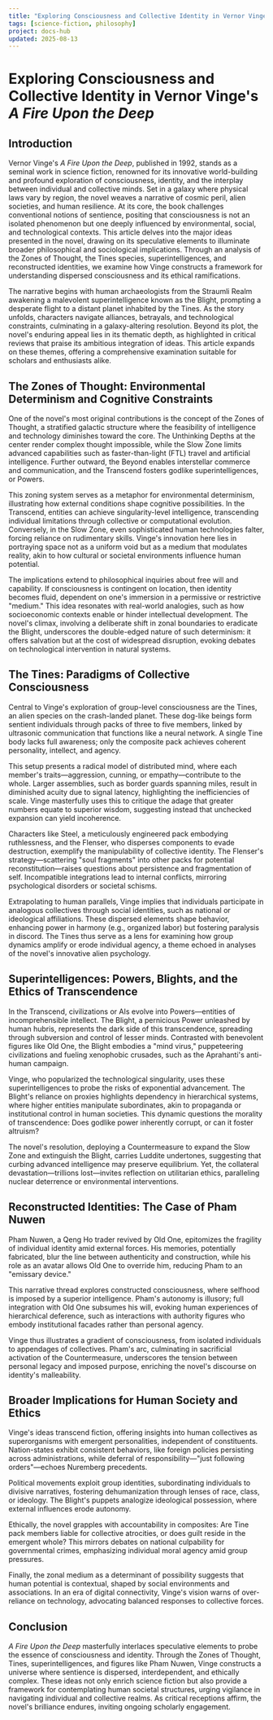 ```yaml
---
title: "Exploring Consciousness and Collective Identity in Vernor Vinge's A Fire Upon the Deep"
tags: [science-fiction, philosophy]
project: docs-hub
updated: 2025-08-13
---
```


# Exploring Consciousness and Collective Identity in Vernor Vinge's *A Fire Upon the Deep*

## Introduction
Vernor Vinge's *A Fire Upon the Deep*, published in 1992, stands as a seminal work in science fiction, renowned for its innovative world-building and profound exploration of consciousness, identity, and the interplay between individual and collective minds. Set in a galaxy where physical laws vary by region, the novel weaves a narrative of cosmic peril, alien societies, and human resilience. At its core, the book challenges conventional notions of sentience, positing that consciousness is not an isolated phenomenon but one deeply influenced by environmental, social, and technological contexts. This article delves into the major ideas presented in the novel, drawing on its speculative elements to illuminate broader philosophical and sociological implications. Through an analysis of the Zones of Thought, the Tines species, superintelligences, and reconstructed identities, we examine how Vinge constructs a framework for understanding dispersed consciousness and its ethical ramifications.

The narrative begins with human archaeologists from the Straumli Realm awakening a malevolent superintelligence known as the Blight, prompting a desperate flight to a distant planet inhabited by the Tines. As the story unfolds, characters navigate alliances, betrayals, and technological constraints, culminating in a galaxy-altering resolution. Beyond its plot, the novel's enduring appeal lies in its thematic depth, as highlighted in critical reviews that praise its ambitious integration of ideas. This article expands on these themes, offering a comprehensive examination suitable for scholars and enthusiasts alike.

## The Zones of Thought: Environmental Determinism and Cognitive Constraints
One of the novel's most original contributions is the concept of the Zones of Thought, a stratified galactic structure where the feasibility of intelligence and technology diminishes toward the core. The Unthinking Depths at the center render complex thought impossible, while the Slow Zone limits advanced capabilities such as faster-than-light (FTL) travel and artificial intelligence. Further outward, the Beyond enables interstellar commerce and communication, and the Transcend fosters godlike superintelligences, or Powers.

This zoning system serves as a metaphor for environmental determinism, illustrating how external conditions shape cognitive possibilities. In the Transcend, entities can achieve singularity-level intelligence, transcending individual limitations through collective or computational evolution. Conversely, in the Slow Zone, even sophisticated human technologies falter, forcing reliance on rudimentary skills. Vinge's innovation here lies in portraying space not as a uniform void but as a medium that modulates reality, akin to how cultural or societal environments influence human potential.

The implications extend to philosophical inquiries about free will and capability. If consciousness is contingent on location, then identity becomes fluid, dependent on one's immersion in a permissive or restrictive "medium." This idea resonates with real-world analogies, such as how socioeconomic contexts enable or hinder intellectual development. The novel's climax, involving a deliberate shift in zonal boundaries to eradicate the Blight, underscores the double-edged nature of such determinism: it offers salvation but at the cost of widespread disruption, evoking debates on technological intervention in natural systems.

## The Tines: Paradigms of Collective Consciousness
Central to Vinge's exploration of group-level consciousness are the Tines, an alien species on the crash-landed planet. These dog-like beings form sentient individuals through packs of three to five members, linked by ultrasonic communication that functions like a neural network. A single Tine body lacks full awareness; only the composite pack achieves coherent personality, intellect, and agency.

This setup presents a radical model of distributed mind, where each member's traits—aggression, cunning, or empathy—contribute to the whole. Larger assemblies, such as border guards spanning miles, result in diminished acuity due to signal latency, highlighting the inefficiencies of scale. Vinge masterfully uses this to critique the adage that greater numbers equate to superior wisdom, suggesting instead that unchecked expansion can yield incoherence.

Characters like Steel, a meticulously engineered pack embodying ruthlessness, and the Flenser, who disperses components to evade destruction, exemplify the manipulability of collective identity. The Flenser's strategy—scattering "soul fragments" into other packs for potential reconstitution—raises questions about persistence and fragmentation of self. Incompatible integrations lead to internal conflicts, mirroring psychological disorders or societal schisms.

Extrapolating to human parallels, Vinge implies that individuals participate in analogous collectives through social identities, such as national or ideological affiliations. These dispersed elements shape behavior, enhancing power in harmony (e.g., organized labor) but fostering paralysis in discord. The Tines thus serve as a lens for examining how group dynamics amplify or erode individual agency, a theme echoed in analyses of the novel's innovative alien psychology.

## Superintelligences: Powers, Blights, and the Ethics of Transcendence
In the Transcend, civilizations or AIs evolve into Powers—entities of incomprehensible intellect. The Blight, a pernicious Power unleashed by human hubris, represents the dark side of this transcendence, spreading through subversion and control of lesser minds. Contrasted with benevolent figures like Old One, the Blight embodies a "mind virus," puppeteering civilizations and fueling xenophobic crusades, such as the Aprahanti's anti-human campaign.

Vinge, who popularized the technological singularity, uses these superintelligences to probe the risks of exponential advancement. The Blight's reliance on proxies highlights dependency in hierarchical systems, where higher entities manipulate subordinates, akin to propaganda or institutional control in human societies. This dynamic questions the morality of transcendence: Does godlike power inherently corrupt, or can it foster altruism?

The novel's resolution, deploying a Countermeasure to expand the Slow Zone and extinguish the Blight, carries Luddite undertones, suggesting that curbing advanced intelligence may preserve equilibrium. Yet, the collateral devastation—trillions lost—invites reflection on utilitarian ethics, paralleling nuclear deterrence or environmental interventions.

## Reconstructed Identities: The Case of Pham Nuwen
Pham Nuwen, a Qeng Ho trader revived by Old One, epitomizes the fragility of individual identity amid external forces. His memories, potentially fabricated, blur the line between authenticity and construction, while his role as an avatar allows Old One to override him, reducing Pham to an "emissary device."

This narrative thread explores constructed consciousness, where selfhood is imposed by a superior intelligence. Pham's autonomy is illusory; full integration with Old One subsumes his will, evoking human experiences of hierarchical deference, such as interactions with authority figures who embody institutional facades rather than personal agency.

Vinge thus illustrates a gradient of consciousness, from isolated individuals to appendages of collectives. Pham's arc, culminating in sacrificial activation of the Countermeasure, underscores the tension between personal legacy and imposed purpose, enriching the novel's discourse on identity's malleability.

## Broader Implications for Human Society and Ethics
Vinge's ideas transcend fiction, offering insights into human collectives as superorganisms with emergent personalities, independent of constituents. Nation-states exhibit consistent behaviors, like foreign policies persisting across administrations, while deferral of responsibility—"just following orders"—echoes Nuremberg precedents.

Political movements exploit group identities, subordinating individuals to divisive narratives, fostering dehumanization through lenses of race, class, or ideology. The Blight's puppets analogize ideological possession, where external influences erode autonomy.

Ethically, the novel grapples with accountability in composites: Are Tine pack members liable for collective atrocities, or does guilt reside in the emergent whole? This mirrors debates on national culpability for governmental crimes, emphasizing individual moral agency amid group pressures.

Finally, the zonal medium as a determinant of possibility suggests that human potential is contextual, shaped by social environments and associations. In an era of digital connectivity, Vinge's vision warns of over-reliance on technology, advocating balanced responses to collective forces.

## Conclusion
*A Fire Upon the Deep* masterfully interlaces speculative elements to probe the essence of consciousness and identity. Through the Zones of Thought, Tines, superintelligences, and figures like Pham Nuwen, Vinge constructs a universe where sentience is dispersed, interdependent, and ethically complex. These ideas not only enrich science fiction but also provide a framework for contemplating human societal structures, urging vigilance in navigating individual and collective realms. As critical receptions affirm, the novel's brilliance endures, inviting ongoing scholarly engagement.

